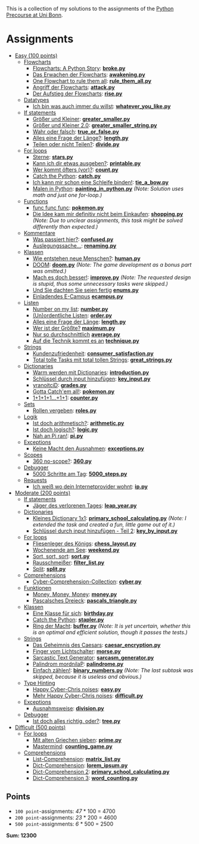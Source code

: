 This is a collection of my solutions to the assignments of the
[Python Precourse at Uni Bonn](https://itsec.cs.uni-bonn.de/vorkurs/).

# Assignments

- [Easy (100 points)](https://itsec.cs.uni-bonn.de/vorkurs/aufgaben-fuer-100/)
  - [Flowcharts](https://itsec.cs.uni-bonn.de/vorkurs/aufgaben-fuer-100/flowcharts/)
    - [Flowcharts: A Python Story](https://itsec.cs.uni-bonn.de/vorkurs/aufgaben-fuer-100/flowcharts/004/):
      **[broke.py](src/easy/flowcharts/broke.py)**
    - [Das Erwachen der Flowcharts](https://itsec.cs.uni-bonn.de/vorkurs/aufgaben-fuer-100/flowcharts/005/):
      **[awakening.py](src/easy/flowcharts/awakening.py)**
    - [One Flowchart to rule them all](https://itsec.cs.uni-bonn.de/vorkurs/aufgaben-fuer-100/flowcharts/006/):
      **[rule_them_all.py](src/easy/flowcharts/rule_them_all.py)**
    - [Angriff der Flowcharts](https://itsec.cs.uni-bonn.de/vorkurs/aufgaben-fuer-100/flowcharts/001/):
      **[attack.py](src/easy/flowcharts/attack.py)**
    - [Der Aufstieg der Flowcharts](https://itsec.cs.uni-bonn.de/vorkurs/aufgaben-fuer-100/flowcharts/003/):
      **[rise.py](src/easy/flowcharts/rise.py)**
  - [Datatypes](https://itsec.cs.uni-bonn.de/vorkurs/aufgaben-fuer-100/datentypen/)
    - [Ich bin was auch immer du willst](https://itsec.cs.uni-bonn.de/vorkurs/aufgaben-fuer-100/datentypen/001/):
      **[whatever_you_like.py](src/easy/datatypes/whatever_you_like.py)**
  - [If statements](https://itsec.cs.uni-bonn.de/vorkurs/aufgaben-fuer-100/if-abfragen/)
    - [Größer und Kleiner](https://itsec.cs.uni-bonn.de/vorkurs/aufgaben-fuer-100/if-abfragen/001/):
      **[greater_smaller.py](src/easy/if/greater_smaller.py)**
    - [Größer und Kleiner 2.0](https://itsec.cs.uni-bonn.de/vorkurs/aufgaben-fuer-100/if-abfragen/005/):
      **[greater_smaller_string.py](src/easy/if/greater_smaller_string.py)**
    - [Wahr oder falsch](https://itsec.cs.uni-bonn.de/vorkurs/aufgaben-fuer-100/if-abfragen/002/):
      **[true_or_false.py](src/easy/if/true_or_false.py)**
    - [Alles eine Frage der Länge?](https://itsec.cs.uni-bonn.de/vorkurs/aufgaben-fuer-100/if-abfragen/003/):
      **[length.py](src/easy/if/length.py)**
    - [Teilen oder nicht Teilen?](https://itsec.cs.uni-bonn.de/vorkurs/aufgaben-fuer-100/if-abfragen/004/):
      **[divide.py](src/easy/if/divide.py)**
  - [For loops](https://itsec.cs.uni-bonn.de/vorkurs/aufgaben-fuer-100/for-loops/)
    - [Sterne](https://itsec.cs.uni-bonn.de/vorkurs/aufgaben-fuer-100/for-loops/001/):
      **[stars.py](src/easy/for/stars.py)**
    - [Kann ich dir etwas ausgeben?](https://itsec.cs.uni-bonn.de/vorkurs/aufgaben-fuer-100/for-loops/002/):
      **[printable.py](src/easy/for/printable.py)**
    - [Wer kommt öfters (vor)?](https://itsec.cs.uni-bonn.de/vorkurs/aufgaben-fuer-100/for-loops/005/):
      **[count.py](src/easy/for/count.py)**
    - [Catch the Python](https://itsec.cs.uni-bonn.de/vorkurs/aufgaben-fuer-100/for-loops/003/):
      **[catch.py](src/easy/for/catch.py)**
    - [Ich kann mir schon eine Schleife binden!](https://itsec.cs.uni-bonn.de/vorkurs/aufgaben-fuer-100/for-loops/004/):
      **[tie_a_bow.py](src/easy/for/tie_a_bow.py)**
    - [Malen in Python](https://itsec.cs.uni-bonn.de/vorkurs/aufgaben-fuer-100/for-loops/006/):
      **[painting_in_python.py](src/easy/for/painting_in_python.py)**
      *(Note: Solution uses math and just one for-loop.)*
  - [Functions](https://itsec.cs.uni-bonn.de/vorkurs/aufgaben-fuer-100/funktionen/)
    - [func func func](https://itsec.cs.uni-bonn.de/vorkurs/aufgaben-fuer-100/funktionen/001/):
      **[pokemon.py](src/easy/functions/pokemon.py)**
    - [Die Idee kam mir definitiv nicht beim Einkaufen](https://itsec.cs.uni-bonn.de/vorkurs/aufgaben-fuer-100/funktionen/002/):
      **[shopping.py](src/easy/functions/shopping.py)**
      *(Note: Due to unclear assignments, this task might be solved differently than expected.)*
  - [Kommentare](https://itsec.cs.uni-bonn.de/vorkurs/aufgaben-fuer-100/kommentare/)
    - [Was passiert hier?](https://itsec.cs.uni-bonn.de/vorkurs/aufgaben-fuer-100/kommentare/001/):
      **[confused.py](src/easy/comments/confused.py)**
    - [Auslegungssache...](https://itsec.cs.uni-bonn.de/vorkurs/aufgaben-fuer-100/kommentare/002/):
      **[renaming.py](src/easy/comments/renaming.py)**
  - [Klassen](https://itsec.cs.uni-bonn.de/vorkurs/aufgaben-fuer-100/klassen/)
    - [Wie entstehen neue Menschen?](https://itsec.cs.uni-bonn.de/vorkurs/aufgaben-fuer-100/klassen/001/):
      **[human.py](src/easy/classes/human.py)**
    - [DOOM](https://itsec.cs.uni-bonn.de/vorkurs/aufgaben-fuer-100/klassen/002/):
      **[doom.py](src/easy/classes/doom.py)**
      *(Note: The game development as a bonus part was omitted.)*
    - [Mach es doch besser!](https://itsec.cs.uni-bonn.de/vorkurs/aufgaben-fuer-100/klassen/003/):
      **[improve.py](src/easy/classes/improve.py)**
      *(Note: The requested design is stupid, thus some unnecessary tasks were skipped.)*
    - [Und Sie dachten Sie seien fertig](https://itsec.cs.uni-bonn.de/vorkurs/aufgaben-fuer-100/klassen/004/)
      **[enums.py](src/easy/classes/enums.py)**
    - [Einladendes E-Campus](https://itsec.cs.uni-bonn.de/vorkurs/aufgaben-fuer-100/klassen/005/)
      **[ecampus.py](src/easy/classes/ecampus.py)**
  - [Listen](https://itsec.cs.uni-bonn.de/vorkurs/aufgaben-fuer-100/listen/)
    - [Number on my list](https://itsec.cs.uni-bonn.de/vorkurs/aufgaben-fuer-100/listen/001/):
      **[number.py](src/easy/lists/number.py)**
    - [(Un)ordentliche Listen](https://itsec.cs.uni-bonn.de/vorkurs/aufgaben-fuer-100/listen/005/):
      **[order.py](src/easy/lists/order.py)**
    - [Alles eine Frage der Länge](https://itsec.cs.uni-bonn.de/vorkurs/aufgaben-fuer-100/listen/004/):
      **[length.py](src/easy/lists/length.py)**
    - [Wer ist der Größte?](https://itsec.cs.uni-bonn.de/vorkurs/aufgaben-fuer-100/listen/002/)
      **[maximum.py](src/easy/lists/maximum.py)**
    - [Nur so durchschnittlich](https://itsec.cs.uni-bonn.de/vorkurs/aufgaben-fuer-100/listen/003/)
      **[average.py](src/easy/lists/average.py)**
    - [Auf die Technik kommt es an](https://itsec.cs.uni-bonn.de/vorkurs/aufgaben-fuer-100/listen/006/)
        **[technique.py](src/easy/lists/technique.py)**
  - [Strings](https://itsec.cs.uni-bonn.de/vorkurs/aufgaben-fuer-100/strings/)
    - [Kundenzufriedenheit](https://itsec.cs.uni-bonn.de/vorkurs/aufgaben-fuer-100/strings/001/):
      **[consumer_satisfaction.py](src/easy/strings/consumer_satisfaction.py)**
    - [Total tolle Tasks mit total tollen Strings](https://itsec.cs.uni-bonn.de/vorkurs/aufgaben-fuer-100/strings/002/):
      **[great_strings.py](src/easy/strings/great_strings.py)**
  - [Dictionaries](https://itsec.cs.uni-bonn.de/vorkurs/aufgaben-fuer-100/dictionaries/)
    - [Warm werden mit Dictionaries](https://itsec.cs.uni-bonn.de/vorkurs/aufgaben-fuer-100/dictionaries/001/):
      **[introduction.py](src/easy/dictionaries/introduction.py)**
    - [Schlüssel durch input hinzufügen](https://itsec.cs.uni-bonn.de/vorkurs/aufgaben-fuer-100/dictionaries/002/):
      **[key_input.py](src/easy/dictionaries/key_input.py)**
    - [yranoitciD](https://itsec.cs.uni-bonn.de/vorkurs/aufgaben-fuer-100/dictionaries/005/):
      **[grades.py](src/easy/dictionaries/grades.py)**
    - [Gotta Catch'em all!](https://itsec.cs.uni-bonn.de/vorkurs/aufgaben-fuer-100/dictionaries/003/):
      **[pokemon.py](src/easy/dictionaries/pokemon.py)**
    - [1+1+1+1...+1+1](https://itsec.cs.uni-bonn.de/vorkurs/aufgaben-fuer-100/dictionaries/004/):
      **[counter.py](src/easy/dictionaries/counter.py)**
  - [Sets](https://itsec.cs.uni-bonn.de/vorkurs/aufgaben-fuer-100/sets/)
    - [Rollen vergeben](https://itsec.cs.uni-bonn.de/vorkurs/aufgaben-fuer-100/sets/001/):
      **[roles.py](src/easy/sets/roles.py)**
  - [Logik](https://itsec.cs.uni-bonn.de/vorkurs/aufgaben-fuer-100/logik/)
    - [Ist doch arithmetisch?](https://itsec.cs.uni-bonn.de/vorkurs/aufgaben-fuer-100/logik/002/):
      **[arithmetic.py](src/easy/logic/arithmetic.py)**
    - [Ist doch logisch?](https://itsec.cs.uni-bonn.de/vorkurs/aufgaben-fuer-100/logik/001/):
      **[logic.py](src/easy/logic/logic.py)**
    - [Nah an Pi ran!](https://itsec.cs.uni-bonn.de/vorkurs/aufgaben-fuer-100/logik/003/):
      **[pi.py](src/easy/logic/pi.py)**
  - [Exceptions](https://itsec.cs.uni-bonn.de/vorkurs/aufgaben-fuer-100/exceptions/)
    - [Keine Macht den Ausnahmen](https://itsec.cs.uni-bonn.de/vorkurs/aufgaben-fuer-100/exceptions/001/):
      **[exceptions.py](src/easy/exceptions/exceptions.py)**
  - [Scopes](https://itsec.cs.uni-bonn.de/vorkurs/aufgaben-fuer-100/scopes/)
    - [360 no-scope?](https://itsec.cs.uni-bonn.de/vorkurs/aufgaben-fuer-100/scopes/001/):
      **[360.py](src/easy/scopes/360.py)**
  - [Debugger](https://itsec.cs.uni-bonn.de/vorkurs/aufgaben-fuer-100/debugger/)
    - [5000 Schritte am Tag](https://itsec.cs.uni-bonn.de/vorkurs/aufgaben-fuer-100/debugger/001/):
      **[5000_steps.py](src/easy/debugger/5000_steps.py)**
  - [Requests](https://itsec.cs.uni-bonn.de/vorkurs/aufgaben-fuer-100/requests/)
    - [Ich weiß wo dein Internetprovider wohnt](https://itsec.cs.uni-bonn.de/vorkurs/aufgaben-fuer-100/requests/001/):
      **[ip.py](src/easy/requests/ip.py)**
- [Moderate (200 points)](https://itsec.cs.uni-bonn.de/vorkurs/aufgaben-fuer-200/)
  - [If statements](https://itsec.cs.uni-bonn.de/vorkurs/aufgaben-fuer-200/if-abfragen/)
    - [Jäger des verlorenen Tages](https://itsec.cs.uni-bonn.de/vorkurs/aufgaben-fuer-200/if-abfragen/001/):
      **[leap_year.py](src/moderate/if/leap_year.py)**
  - [Dictionaries](https://itsec.cs.uni-bonn.de/vorkurs/aufgaben-fuer-200/dictionaries/)
    - [Kleines Dictionary 1x1](https://itsec.cs.uni-bonn.de/vorkurs/aufgaben-fuer-200/dictionaries/002/):
      **[primary_school_calculating.py](src/moderate/dictionaries/primary_school_calculating.py)**
      *(Note: I extended the task and created a fun, little game out of it.)*
    - [Schlüssel durch input hinzufügen - Teil 2](https://itsec.cs.uni-bonn.de/vorkurs/aufgaben-fuer-200/dictionaries/001/):
      **[key_by_input.py](src/moderate/dictionaries/key_by_input.py)**
  - [For loops](https://itsec.cs.uni-bonn.de/vorkurs/aufgaben-fuer-200/for-loops/)
    - [Fliesenleger des Königs](https://itsec.cs.uni-bonn.de/vorkurs/aufgaben-fuer-200/for-loops/001/):
      **[chess_layout.py](src/moderate/for/chess_layout.py)**
    - [Wochenende am See](https://itsec.cs.uni-bonn.de/vorkurs/aufgaben-fuer-200/for-loops/002/):
      **[weekend.py](src/moderate/for/weekend.py)**
    - [Sort, sort, sort](https://itsec.cs.uni-bonn.de/vorkurs/aufgaben-fuer-200/for-loops/003/):
      **[sort.py](src/moderate/for/sort.py)**
    - [Rausschmeißer](https://itsec.cs.uni-bonn.de/vorkurs/aufgaben-fuer-200/for-loops/004/):
      **[filter_list.py](src/moderate/for/filter_list.py)**
    - [Split](https://itsec.cs.uni-bonn.de/vorkurs/aufgaben-fuer-200/for-loops/006/):
      **[split.py](src/moderate/for/split.py)**
  - [Comprehensions](https://itsec.cs.uni-bonn.de/vorkurs/aufgaben-fuer-200/comprehensions/)
    - [Cyber-Comprehension-Collection](https://itsec.cs.uni-bonn.de/vorkurs/aufgaben-fuer-200/comprehensions/001/):
      **[cyber.py](src/moderate/comprehension/cyber.py)**
  - [Funktionen](https://itsec.cs.uni-bonn.de/vorkurs/aufgaben-fuer-200/funktionen/)
    - [Money, Money, Money](https://itsec.cs.uni-bonn.de/vorkurs/aufgaben-fuer-200/funktionen/001/):
      **[money.py](src/moderate/functions/money.py)**
    - [Pascalsches Dreieck](https://itsec.cs.uni-bonn.de/vorkurs/aufgaben-fuer-200/funktionen/002/):
      **[pascals_triangle.py](src/moderate/functions/pascals_triangle.py)**
  - [Klassen](https://itsec.cs.uni-bonn.de/vorkurs/aufgaben-fuer-200/classes/)
    - [Eine Klasse für sich](https://itsec.cs.uni-bonn.de/vorkurs/aufgaben-fuer-200/classes/001/):
      **[birthday.py](src/moderate/classes/birthday.py)**
    - [Catch the Python](https://itsec.cs.uni-bonn.de/vorkurs/aufgaben-fuer-200/classes/002/):
      **[stapler.py](src/moderate/classes/stapler.py)**
    - [Ring der Macht](https://itsec.cs.uni-bonn.de/vorkurs/aufgaben-fuer-200/classes/004/):
      **[buffer.py](src/moderate/classes/buffer.py)**
      *(Note: It is yet uncertain, whether this is an optimal and efficient solution,
      though it passes the tests.)*
  - [Strings](https://itsec.cs.uni-bonn.de/vorkurs/aufgaben-fuer-200/strings/)
    - [Das Geheimnis des Caesars](https://itsec.cs.uni-bonn.de/vorkurs/aufgaben-fuer-200/strings/001/):
      **[caesar_encryption.py](src/moderate/strings/caesar_encryption.py)**
    - [Finger vom Lichtschalter](https://itsec.cs.uni-bonn.de/vorkurs/aufgaben-fuer-200/strings/002/):
      **[morse.py](src/moderate/strings/morse.py)**
    - [Sarcastic Text Generator](https://itsec.cs.uni-bonn.de/vorkurs/aufgaben-fuer-200/strings/003/):
      **[sarcasm_generator.py](src/moderate/strings/sarcasm_generator.py)**
    - [Palindrom mordnilaP](https://itsec.cs.uni-bonn.de/vorkurs/aufgaben-fuer-200/strings/004/):
      **[palindrome.py](src/moderate/strings/palindrome.py)**
    - [Einfach zählen!](https://itsec.cs.uni-bonn.de/vorkurs/aufgaben-fuer-200/strings/005/):
      **[binary_numbers.py](src/moderate/strings/binary_numbers.py)**
      *(Note: The last subtask was skipped, because it is useless and obvious.)*
  - [Type Hinting](https://itsec.cs.uni-bonn.de/vorkurs/aufgaben-fuer-200/type-hinting/)
    - [Happy Cyber-Chris noises](https://itsec.cs.uni-bonn.de/vorkurs/aufgaben-fuer-200/type-hinting/001/):
      **[easy.py](src/moderate/types/easy.py)**
    - [Mehr Happy Cyber-Chris noises](https://itsec.cs.uni-bonn.de/vorkurs/aufgaben-fuer-200/type-hinting/003/):
      **[difficult.py](src/moderate/types/difficult.py)**
  - [Exceptions](https://itsec.cs.uni-bonn.de/vorkurs/aufgaben-fuer-200/exceptions/)
    - [Ausnahmsweise](https://itsec.cs.uni-bonn.de/vorkurs/aufgaben-fuer-200/exceptions/001/):
      **[division.py](src/moderate/exceptions/division.py)**
  - [Debugger](https://itsec.cs.uni-bonn.de/vorkurs/aufgaben-fuer-200/debugger/)
    - [Ist doch alles richtig, oder?](https://itsec.cs.uni-bonn.de/vorkurs/aufgaben-fuer-200/debugger/002/):
      **[tree.py](src/moderate/debugger/tree.py)**
- [Difficult (500 points)](https://itsec.cs.uni-bonn.de/vorkurs/aufgaben-fuer-500/)
  - [For loops](https://itsec.cs.uni-bonn.de/vorkurs/aufgaben-fuer-500/for-loops/)
    - [Mit alten Griechen sieben](https://itsec.cs.uni-bonn.de/vorkurs/aufgaben-fuer-500/for-loops/002/):
      **[prime.py](src/difficult/for/prime.py)**
    - [Mastermind](https://itsec.cs.uni-bonn.de/vorkurs/aufgaben-fuer-500/for-loops/001/):
      **[counting_game.py](src/difficult/for/counting_game.py)**
  - [Comprehensions](https://itsec.cs.uni-bonn.de/vorkurs/aufgaben-fuer-500/comprehension/)
    - [List-Comprehension](https://itsec.cs.uni-bonn.de/vorkurs/aufgaben-fuer-500/comprehension/001/):
      **[matrix_list.py](src/difficult/comprehension/matrix_list.py)**
    - [Dict-Comprehension](https://itsec.cs.uni-bonn.de/vorkurs/aufgaben-fuer-500/comprehension/002/):
      **[lorem_ipsum.py](src/difficult/comprehension/lorem_ipsum.py)**
    - [Dict-Comprehension 2](https://itsec.cs.uni-bonn.de/vorkurs/aufgaben-fuer-500/comprehension/003/):
      **[primary_school_calculating.py](src/difficult/comprehension/primary_school_calculating.py)**
    - [Dict-Comprehension 3](https://itsec.cs.uni-bonn.de/vorkurs/aufgaben-fuer-500/comprehension/004/):
      **[word_counting.py](src/difficult/comprehension/word_counting.py)**

## Points

- `100 point`-assignments: *47* * 100 = 4700
- `200 point`-assignments: *23* * 200 = 4600
- `500 point`-assignments: *6* * 500 = 2500

**Sum: 12300**